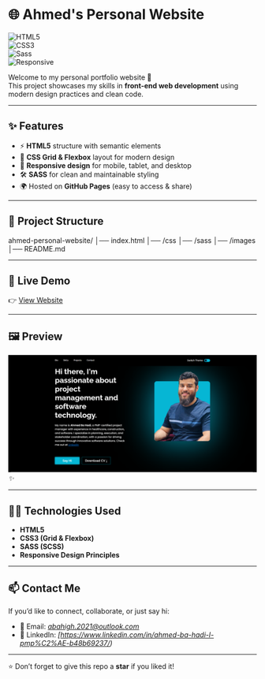 # 🌐 Ahmed's Personal Website  

![HTML5](https://img.shields.io/badge/HTML5-E34F26?style=for-the-badge&logo=html5&logoColor=white)  
![CSS3](https://img.shields.io/badge/CSS3-1572B6?style=for-the-badge&logo=css3&logoColor=white)  
![Sass](https://img.shields.io/badge/Sass-CC6699?style=for-the-badge&logo=sass&logoColor=white)  
![Responsive](https://img.shields.io/badge/Responsive-Design-brightgreen?style=for-the-badge)  

Welcome to my personal portfolio website 🚀  
This project showcases my skills in **front-end web development** using modern design practices and clean code.  

---

## ✨ Features  
- ⚡ **HTML5** structure with semantic elements  
- 🎨 **CSS Grid & Flexbox** layout for modern design  
- 📱 **Responsive design** for mobile, tablet, and desktop  
- 🛠️ **SASS** for clean and maintainable styling  
- 🌍 Hosted on **GitHub Pages** (easy to access & share)  

---

## 📂 Project Structure  

ahmed-personal-website/
│── index.html
│── /css
│── /sass
│── /images
│── README.md


---

## 🚀 Live Demo  
👉 [View Website](https://abahigh2021.github.io/ahmed-personal-website/)  

---

## 🖼️ Preview  
*![Website Preview](./images/Website.png)  ✨*  

---

## 🧑‍💻 Technologies Used  
- **HTML5**  
- **CSS3 (Grid & Flexbox)**  
- **SASS (SCSS)**  
- **Responsive Design Principles**  

---

## 📫 Contact Me  
If you’d like to connect, collaborate, or just say hi:  

- 📧 Email: *abahigh.2021@outlook.com*  
- 💼 LinkedIn: *[https://www.linkedin.com/in/ahmed-ba-hadi-l-pmp%C2%AE-b48b69237/)*  

---

⭐ Don’t forget to give this repo a **star** if you liked it!  
